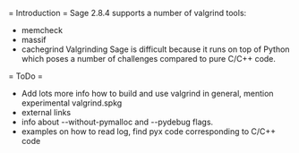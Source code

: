 = Introduction =
Sage 2.8.4 supports a number of valgrind tools:

 * memcheck
 * massif
 * cachegrind
Valgrinding Sage is difficult because it runs on top of Python which poses a number of challenges compared to pure C/C++ code.

= ToDo =
 * Add lots more info how to build and use valgrind in general, mention experimental valgrind.spkg
 * external links
 * info about --without-pymalloc and --pydebug flags.
 * examples on how to read log, find pyx code corresponding to C/C++ code
